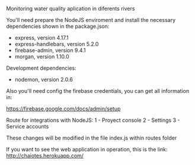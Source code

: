 Monitoring water quality aplication in diferents rivers

You'll need prepare the NodeJS enviroment and install the necessary dependencies shown in the package.json:
 - express, version 4.17.1
 - express-handlebars, version 5.2.0
 - firebase-admin, version 9.4.1
 - morgan, version 1.10.0

Development dependencies:
 - nodemon, version 2.0.6
 
Also you'll need config the firebase credentials, you can get all information in:

https://firebase.google.com/docs/admin/setup

Route for integrations with NodeJS:
 1 - Proyect console
 2 - Settings
 3 - Service accounts

These changes will be modified in the file index.js within routes folder


If you want to see the web application in operation, this is the link: http://chaiotes.herokuapp.com/
